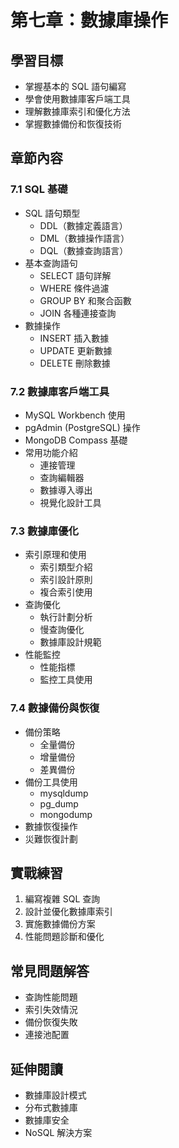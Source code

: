 # 第七章：數據庫操作

## 學習目標
- 掌握基本的 SQL 語句編寫
- 學會使用數據庫客戶端工具
- 理解數據庫索引和優化方法
- 掌握數據備份和恢復技術

## 章節內容

### 7.1 SQL 基礎
- SQL 語句類型
  - DDL（數據定義語言）
  - DML（數據操作語言）
  - DQL（數據查詢語言）
- 基本查詢語句
  - SELECT 語句詳解
  - WHERE 條件過濾
  - GROUP BY 和聚合函數
  - JOIN 各種連接查詢
- 數據操作
  - INSERT 插入數據
  - UPDATE 更新數據
  - DELETE 刪除數據

### 7.2 數據庫客戶端工具
- MySQL Workbench 使用
- pgAdmin (PostgreSQL) 操作
- MongoDB Compass 基礎
- 常用功能介紹
  - 連接管理
  - 查詢編輯器
  - 數據導入導出
  - 視覺化設計工具

### 7.3 數據庫優化
- 索引原理和使用
  - 索引類型介紹
  - 索引設計原則
  - 複合索引使用
- 查詢優化
  - 執行計劃分析
  - 慢查詢優化
  - 數據庫設計規範
- 性能監控
  - 性能指標
  - 監控工具使用

### 7.4 數據備份與恢復
- 備份策略
  - 全量備份
  - 增量備份
  - 差異備份
- 備份工具使用
  - mysqldump
  - pg_dump
  - mongodump
- 數據恢復操作
- 災難恢復計劃

## 實戰練習
1. 編寫複雜 SQL 查詢
2. 設計並優化數據庫索引
3. 實施數據備份方案
4. 性能問題診斷和優化

## 常見問題解答
- 查詢性能問題
- 索引失效情況
- 備份恢復失敗
- 連接池配置

## 延伸閱讀
- 數據庫設計模式
- 分布式數據庫
- 數據庫安全
- NoSQL 解決方案 